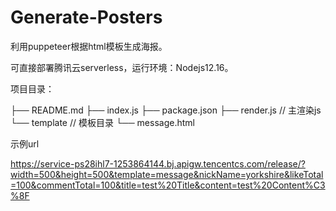 # Generate-Posters
利用puppeteer根据html模板生成海报。

可直接部署腾讯云serverless，运行环境：Nodejs12.16。



项目目录：

├── README.md
├── index.js
├── package.json
├── render.js						   // 主渲染js
└── template  						// 模板目录	
    └── message.html



示例url

https://service-ps28ihl7-1253864144.bj.apigw.tencentcs.com/release/?width=500&height=500&template=message&nickName=yorkshire&likeTotal=100&commentTotal=100&title=test%20Title&content=test%20Content%C3%8F
